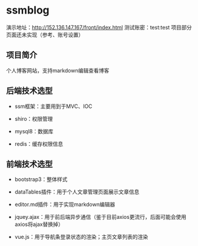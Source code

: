 # ssmblog
演示地址：http://152.136.147.167/front/index.html
测试账密：test:test
项目部分页面还未实现（参考、账号设置）
## 项目简介
个人博客网站，支持markdown编辑查看博客
## 后端技术选型
- ssm框架：主要用到于MVC、IOC

- shiro：权限管理

- mysql8：数据库

- redis：缓存权限信息

## 前端技术选型
- bootstrap3：整体样式

- dataTables插件：用于个人文章管理页面展示文章信息

- editor.md插件：用于实现markdown编辑器

- jquey.ajax：用于前后端异步通信（鉴于目前axios更流行，后面可能会使用axios将ajax替换掉）

- vue.js：用于导航条登录状态的渲染；主页文章列表的渲染

